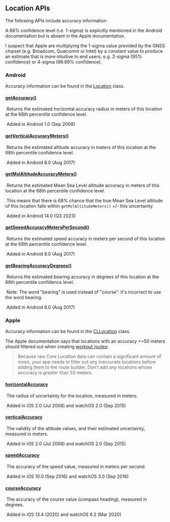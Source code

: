 ## Location APIs

The following APIs include accuracy information.

A 68% confidence level (i.e. 1-sigma) is explicitly mentioned in the Android documentation but is absent in the Apple documentation.

I suspect that Apple are multiplying the 1-sigma value provided by the GNSS chipset (e.g. Broadcom, Qualcomm or Intel) by a constant value to produce an estimate that is more intuitive to end users; e.g. 2-sigma (95% confidence) or 4-sigma (99.99% confidence).



### Android

Accuracy information can be found in the [Location](https://developer.android.com/reference/android/location/Location) class.

#### [getAccuracy()](https://developer.android.com/reference/android/location/Location#getAccuracy())

​	Returns the estimated horizontal accuracy radius in meters of this location at the 68th percentile confidence level.

​	Added in Android 1.0 (Sep 2008)

#### [getVerticalAccuracyMeters()](https://developer.android.com/reference/android/location/Location#getVerticalAccuracyMeters())

​	Returns the estimated altitude accuracy in meters of this location at the 68th percentile confidence level.

​	Added in Android 8.0 (Aug 2017)

#### [getMslAltitudeAccuracyMeters()](https://developer.android.com/reference/android/location/Location#getMslAltitudeAccuracyMeters())

​	Returns the estimated Mean Sea Level altitude accuracy in meters of this location at the 68th percentile confidence level.

​	This means that there is 68% chance that the true Mean Sea Level altitude of this location falls within `getMslAltitudeMeters()` +/- this uncertainty.

​	Added in Android 14.0 (Q3 2023)

#### [getSpeedAccuracyMetersPerSecond()](https://developer.android.com/reference/android/location/Location#getSpeedAccuracyMetersPerSecond())

​	Returns the estimated speed accuracy in meters per second of this location at the 68th percentile confidence level.

​	Added in Android 8.0 (Aug 2017)

#### [getBearingAccuracyDegrees()](https://developer.android.com/reference/android/location/Location#getBearingAccuracyDegrees())

​	Returns the estimated bearing accuracy in degrees of this location at the 68th percentile confidence level.

​	Note: The word "bearing" is used instead of "course". It's incorrect to use the word bearing.

​	Added in Android 8.0 (Aug 2017)



### Apple

Accuracy information can be found in the [CLLocation](https://developer.apple.com/documentation/corelocation/cllocation) class.

The Apple documentation says that locations with an accuracy >=50 meters should filtered out when creating [workout routes](https://developer.apple.com/documentation/healthkit/workouts_and_activity_rings/creating_a_workout_route#2955567):

> Because raw Core Location data can contain a significant amount of noise, your app needs to filter out any inaccurate locations before adding them to the route builder. Don't add any locations whose accuracy is greater than 50 meters.



#### [horizontalAccuracy](https://developer.apple.com/documentation/corelocation/cllocation/1423599-horizontalaccuracy)

​	The radius of uncertainty for the location, measured in meters.

​	Added in iOS 2.0 (Jul 2008) and watchOS 2.0 (Sep 2015)

#### [verticalAccuracy](https://developer.apple.com/documentation/corelocation/cllocation/1423550-verticalaccuracy)

​	The validity of the altitude values, and their estimated uncertainty, measured in meters.

​	Added in iOS 2.0 (Jul 2008) and watchOS 2.0 (Sep 2015)

#### [speedAccuracy](https://developer.apple.com/documentation/corelocation/cllocation/3524340-speedaccuracy)

​	The accuracy of the speed value, measured in meters per second.

​	Added in iOS 10.0 (Sep 2016) and watchOS 3.0 (Sep 2016)

#### [courseAccuracy](https://developer.apple.com/documentation/corelocation/cllocation/3524338-courseaccuracy)

​	The accuracy of the course value (compass heading), measured in degrees.

​	Added in iOS 13.4 (2020) and watchOS 6.2 (Mar 2020)

